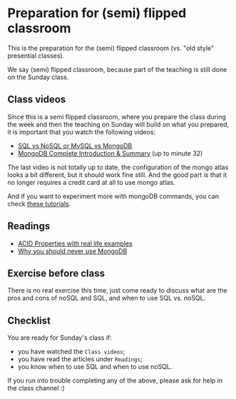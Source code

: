 # Preparation for (semi) flipped classroom

This is the preparation for the (semi) flipped classroom (vs. "old style" presential classes).

We say (semi) flipped classroom, because part of the teaching is still done on the Sunday class.

## Class videos

Since this is a semi flipped classroom, where you prepare the class during the week and then the teaching on Sunday will build on what you prepared, it is important that you watch the following videos:

- [SQL vs NoSQL or MySQL vs MongoDB](https://www.youtube.com/watch?v=ZS_kXvOeQ5Y)
- [MongoDB Complete Introduction & Summary](https://www.youtube.com/watch?v=VELru-FCWDM) (up to minute 32)

The last video is not totally up to date, the configuration of the mongo atlas looks a bit different, but it should work fine still. And the good part is that it no longer requires a credit card at all to use mongo atlas.

And if you want to experiment more with mongoDB commands, you can check [these tutorials](https://www.tutorialspoint.com/mongodb/index.htm).

## Readings

- [ACID Properties with real life examples](https://medium.com/%40tushar.rooks/acid-properties-with-real-life-examples-b83a37667338)
- [Why you should never use MongoDB](http://www.sarahmei.com/blog/2013/11/11/why-you-should-never-use-mongodb)

## Exercise before class

There is no real exercise this time, just come ready to discuss what are the pros and cons of noSQL and SQL, and when to use SQL vs. noSQL.

## Checklist

You are ready for Sunday's class if:

- you have watched the `Class videos`;
- you have read the articles under `Readings`;
- you know when to use SQL and when to use noSQL.

If you run into trouble completing any of the above, please ask for help in the class channel :)
